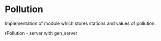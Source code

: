 # Pollution

Implementation of module which stores stations and values of pollution.

rPollution - server with gen_server

